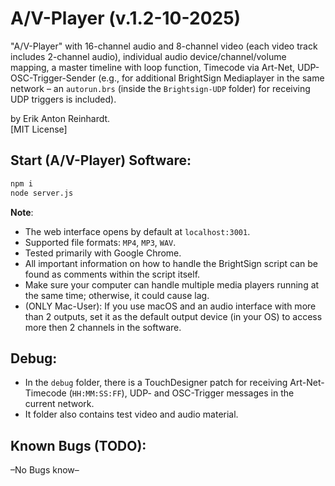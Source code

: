 # A/V-Player (v.1.2-10-2025)

"A/V-Player" with 16-channel audio and 8-channel video (each video track includes 2-channel audio), individual audio device/channel/volume mapping, a master timeline with loop function, Timecode via Art-Net, UDP- OSC-Trigger-Sender (e.g., for additional BrightSign Mediaplayer in the same network – an `autorun.brs` (inside the `Brightsign-UDP` folder) for receiving UDP triggers is included).

by Erik Anton Reinhardt.<br>
[MIT License]

## Start (A/V-Player) Software:

```bash
npm i
node server.js
```

**Note**: <br>

- The web interface opens by default at `localhost:3001`.
- Supported file formats: `MP4`, `MP3`, `WAV`.
- Tested primarily with Google Chrome.
- All important information on how to handle the BrightSign script can be found as comments within the script itself.
- Make sure your computer can handle multiple media players running at the same time; otherwise, it could cause lag.
- (ONLY Mac-User): If you use macOS and an audio interface with more than 2 outputs, set it as the default output device (in your OS) to access more then 2 channels in the software.

## Debug:

- In the `debug` folder, there is a TouchDesigner patch for receiving Art-Net-Timecode (`HH:MM:SS:FF`), UDP- and OSC-Trigger messages in the current network.
- It folder also contains test video and audio material.

## Known Bugs (TODO):

–No Bugs know–
